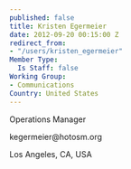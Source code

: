 ```yaml
---
published: false
title: Kristen Egermeier
date: 2012-09-20 00:15:00 Z
redirect_from:
- "/users/kristen_egermeier"
Member Type:
  Is Staff: false
Working Group:
- Communications
Country: United States
---
```


<p>Operations Manager</p><p>kegermeier@hotosm.org</p><p>Los Angeles, CA, USA</p><p>&nbsp;</p>

